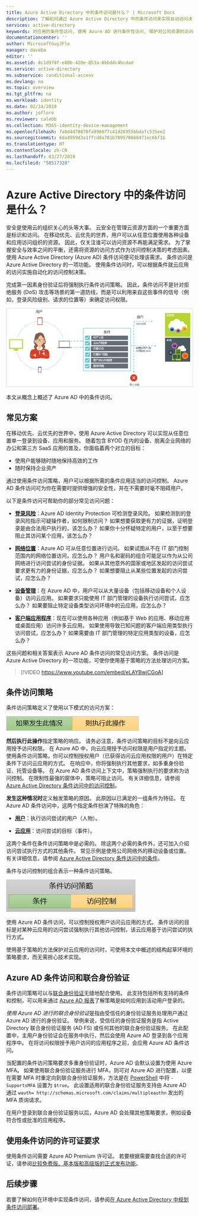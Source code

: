 ```yaml
---
title: Azure Active Directory 中的条件访问是什么？ | Microsoft Docs
description: 了解如何通过 Azure Active Directory 中的条件访问来实现自动访问决策，此类决策不仅取决于尝试访问资源的人，也取决于访问资源的方式。
services: active-directory
keywords: 对应用的条件性访问, 使用 Azure AD 进行条件性访问, 保护对公司资源的访问, 条件性访问策略
documentationcenter: ''
author: MicrosoftGuyJFlo
manager: daveba
editor: ''
ms.assetid: 8c1d978f-e80b-420e-853a-8bbddc4bcdad
ms.service: active-directory
ms.subservice: conditional-access
ms.devlang: na
ms.topic: overview
ms.tgt_pltfrm: na
ms.workload: identity
ms.date: 02/14/2019
ms.author: joflore
ms.reviewer: calebb
ms.collection: M365-identity-device-management
ms.openlocfilehash: 7a0d4d78870fa996077c41d26955bbdafc535ee2
ms.sourcegitcommit: 6da4959d3a1ffcd8a781b709578668471ec6bf1b
ms.translationtype: HT
ms.contentlocale: zh-CN
ms.lasthandoff: 03/27/2019
ms.locfileid: "58517328"
---
```

# <a name="what-is-conditional-access-in-azure-active-directory"></a>Azure Active Directory 中的条件访问是什么？

安全是使用云的组织关心的头等大事。 云安全在管理云资源方面的一个重要方面是标识和访问。 在移动优先、云优先的世界，用户可以从任意位置使用各种设备和应用访问组织的资源。 因此，仅关注谁可以访问资源不再能满足需求。 为了掌握安全与效率之间的平衡，还需将资源的访问方式作为访问控制决策的考虑因素。 使用 Azure Active Directory (Azure AD) 条件访问便可处理该需求。 条件访问是 Azure Active Directory 的一项功能。 使用条件访问时，可以根据条件就云应用的访问实施自动化的访问控制决策。 

完成第一因素身份验证后将强制执行条件访问策略。 因此，条件访问不是针对拒绝服务 (DoS) 攻击等场景的第一道防线，而是可以利用来自这些事件的信号（例如，登录风险级别、请求的位置等）来确定访问权限。  

![控制](./media/overview/81.png)

本文从概念上概述了 Azure AD 中的条件访问。



## <a name="common-scenarios"></a>常见方案

在移动优先、云优先的世界中，使用 Azure Active Directory 可以实现从任意位置单一登录到设备、应用和服务。 随着包含 BYOD 在内的设备、脱离企业网络的办公和第三方 SaaS 应用的普及，你面临着两个对立的目标：

- 使用户能够随时随地保持高效的工作
- 随时保持企业资产

通过使用条件访问策略，用户可以根据所需的条件应用适当的访问控制。 Azure AD 条件访问可为你在需要时提供增强的安全性，并在不需要时毫不阻碍用户。 

以下是条件访问可帮助你的部分常见访问问题：



- **[登录风险](conditions.md#sign-in-risk)**：Azure AD Identity Protection 可检测登录风险。 如果检测到的登录风险指示可疑操作者，如何限制访问？ 如果想要获取更有力的证据，证明登录是由合法用户执行的，该怎么办？ 如果你十分怀疑特定的用户，以至于想要阻止其访问某个应用，该怎么办？  

- **[网络位置](location-condition.md)**：Azure AD 可从任意位置进行访问。 如果试图从不在 IT 部门控制范围内的网络位置访问，应怎么办？ 用户名和密码的组合可能足以作为从公司网络进行访问尝试的身份证据。 如果从其他意外的国家或地区发起的访问尝试要求更有力的身份证据，应怎么办？ 如果想要阻止从某些位置发起的访问尝试，应怎么办？  

- **[设备管理](conditions.md#device-platforms)**：在 Azure AD 中，用户可以从大量设备（包括移动设备和个人设备）访问云应用。 如果要求只能使用 IT 部门管理的设备执行访问尝试，应怎么办？ 如果要阻止特定设备类型访问环境中的云应用，应怎么办？ 

- **[客户端应用程序](conditions.md#client-apps)**：现在可以使用各种应用（例如基于 Web 的应用、移动应用或桌面应用）访问许多云应用。 如果使用导致已知问题的客户端应用类型执行访问尝试，应怎么办？ 如果需要由 IT 部门管理的特定应用类型的设备，应怎么办？ 

这些问题和相关答案表示 Azure AD 条件访问的常见访问方案。 条件访问是 Azure Active Directory 的一项功能，可使你使用基于策略的方法处理访问方案。

  


> [!VIDEO https://www.youtube.com/embed/eLAYBwjCGoA]


## <a name="conditional-access-policies"></a>条件访问策略

条件访问策略定义了使用以下模式的访问方案：

![控制](./media/overview/10.png)

**然后执行此操作**指定策略的响应。 请务必注意，条件访问策略的目标不是向云应用授予访问权限。 在 Azure AD 中，向云应用授予访问权限是用户指定的主题。 使用条件访问策略，你可以控制授权用户（已获得访问云应用权限的用户）在特定条件下访问云应用的方式。 在响应中，你将强制执行其他要求，如多重身份验证、托管设备等。 在 Azure AD 条件访问上下文中，策略强制执行的要求称为访问控制。 在限制性最强的窗体中，策略可阻止访问。 有关详细信息，请参阅 [Azure Active Directory 条件访问中的访问控制](controls.md)。
     

**发生这种情况时**定义触发策略的原因。 此原因以已满足的一组条件为特征。 在 Azure AD 条件访问中，这两个指定条件扮演了特殊的角色：

- **[用户](conditions.md#users-and-groups)**：执行访问尝试的用户（人物）。 

- **[云应用](conditions.md#cloud-apps)**：访问尝试的目标（事件）。    

这两个条件在条件访问策略中是必需的。 除这两个必需的条件外，还可加入介绍访问尝试执行方式的其他条件。 常见示例是使用公司网络外的移动设备或位置。 有关详细信息，请参阅 [Azure Active Directory 条件访问中的条件](conditions.md)。   

条件与访问控制的组合表示一种条件访问策略。 

![控制](./media/overview/51.png)

使用 Azure AD 条件访问，可以控制授权用户访问云应用的方式。 条件访问的目标是对某种云应用的访问尝试强制执行其他访问控制，该云应用基于访问尝试的执行方式。

使用基于策略的方法保护对云应用的访问时，可使用本文中概述的结构起草环境的策略要求，而无需担心技术实现。 


## <a name="azure-ad-conditional-access-and-federated-authentication"></a>Azure AD 条件访问和联合身份验证

条件访问策略可以与[联合身份验证](../../security/azure-ad-choose-authn.md#federated-authentication)无缝地配合使用。 此支持包括所有支持的条件和控制，可以用来通过 [Azure AD 报表](../reports-monitoring/concept-sign-ins.md)了解策略是如何应用到活动用户登录的。

*使用 Azure AD 进行的联合身份验证*是指由受信任的身份验证服务处理用户通过 Azure AD 进行的身份验证。 举例来说，受信任的身份验证服务是指 Active Directory 联合身份验证服务 (AD FS) 或任何其他的联合身份验证服务。 在此配置中，主用户身份验证会在服务中执行，然后会使用 Azure AD 登录到各个应用程序中。 在将访问权限授予用户访问的应用程序之前，会应用 Azure AD 条件访问。 

当配置的条件访问策略要求多重身份验证时，Azure AD 会默认设置为使用 Azure MFA。 如果使用联合身份验证服务进行 MFA，则可对 Azure AD 进行配置，以便在需要 MFA 时重定向到联合身份验证服务，方法是在 [PowerShell](https://docs.microsoft.com/powershell/module/msonline/set-msoldomainfederationsettings) 中将 `-SupportsMFA` 设置为 `$true`。 此设置适用的联合身份验证服务支持由 Azure AD 通过 `wauth= http://schemas.microsoft.com/claims/multipleauthn` 发出的 MFA 质询请求。

在用户登录到联合身份验证服务以后，Azure AD 会处理其他策略要求，例如设备符合性或批准的应用程序。

## <a name="license-requirements-for-using-conditional-access"></a>使用条件访问的许可证要求

使用条件访问需要 Azure AD Premium 许可证。 若要根据需要查找合适的许可证，请参阅[比较免费版、基本版和高级版的正式发布功能](https://azure.microsoft.com/pricing/details/active-directory/)。


## <a name="next-steps"></a>后续步骤

若要了解如何在环境中实现条件访问，请参阅[在 Azure Active Directory 中规划条件访问部署](plan-conditional-access.md)。



